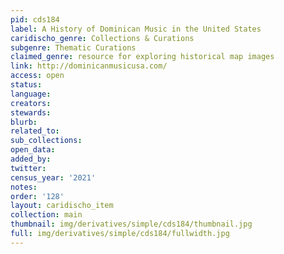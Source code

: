```yaml
---
pid: cds184
label: A History of Dominican Music in the United States
caridischo_genre: Collections & Curations
subgenre: Thematic Curations
claimed_genre: resource for exploring historical map images
link: http://dominicanmusicusa.com/
access: open
status:
language:
creators:
stewards:
blurb:
related_to:
sub_collections:
open_data:
added_by:
twitter:
census_year: '2021'
notes:
order: '128'
layout: caridischo_item
collection: main
thumbnail: img/derivatives/simple/cds184/thumbnail.jpg
full: img/derivatives/simple/cds184/fullwidth.jpg
---
```

